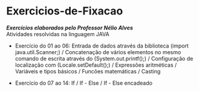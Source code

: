 # Exercicios-de-Fixacao

***Exercícios elaborados pelo Professor Nélio Alves*** <br>
Atividades resolvidas na linguagem JAVA 


- Exercício do 01 ao 06: Entrada de dados através da biblioteca (import java.util.Scanner;) / Concatenação de vários elementos no mesmo comando de escrita através do (System.out.printf();) / Configuração de localização com (Locale.setDefault();) / Expressões aritméticas / Variáveis e tipos básicos / Funcões matemáticas / Casting

- Exercício do 07 ao 14: If / If - Else / If - Else encadeado 
